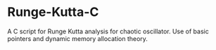 # Runge-Kutta-C
A C script for Runge Kutta analysis for chaotic oscillator. Use of basic pointers and dynamic memory allocation theory. 
